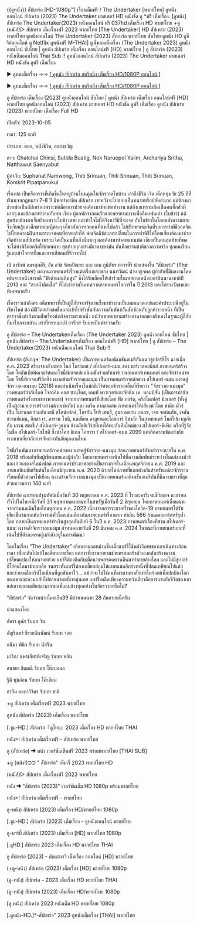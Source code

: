 {{ดูหนัง}} สัปเหร่อ [HD-1080p™] เรื่องเต็มฟรี / The Undertaker [พากย์ไทย] ดูหนังออนไลน์ สัปเหร่อ (2023) The Undertaker มาสเตอร์ HD หนังชัด ดู *ฟรี เต็มเรื่อง. [ดูหนัง] สัปเหร่อ The Undertaker(2023) หนังออนไลน์ ฟรี 037hd เต็มเรื่อง HD พากย์ไทย +ดู (หนัง!)▷ สัปเหร่อ เต็มเรื่องฟรี 2023 พากย์ไทย [The Undertaker] HD สัปเหร่อ (2023) พากย์ไทย ดูหนังออนไลน์ The Undertaker (2023) สัปเหร่อ พากย์ไทย ซับไทย ดูหนัง HD ดูซีรีย์ออนไลน์ ดู Netflix ดูหนังฟรี M-THAI] ดู ธี่หยดเต็มเรื่อง (The Undertaker 2023) ดูหนังออนไลน์ ซับไทย | ดูหนัง สัปเหร่อ เต็มเรื่อง ออนไลน์ฟรี [HD] พากย์ไทย | ดู สัปเหร่อ (2023) หนังเต็มออนไลน์ Thai Sub !! ดูหนังออนไลน์ สัปเหร่อ (2023) The Undertaker มาสเตอร์ HD หนังชัด ดูฟรี เต็มเรื่อง

▶ ดูหนเต็มเรื่อง ➾➾ [[ ดูหนัง สัปเหร่อ สตรีมมิ่ง เต็มเรื่อง HD/1080P ออนไลน์  ]](https://t.co/tVUt4mXh8Z)

▶ ดูหนเต็มเรื่อง ➾➾ [[ ดูหนัง สัปเหร่อ สตรีมมิ่ง เต็มเรื่อง HD/1080P ออนไลน์  ]](https://t.co/tVUt4mXh8Z)

ดู สัปเหร่อ เต็มเรื่อง (2023) ดูหนังออนไลน์ ซับไทย | ดูหนัง สัปเหร่อ เต็มเรื่อง ออนไลน์ฟรี [HD] พากย์ไทย ดูหนังออนไลน์ (2023) สัปเหร่อ มาสเตอร์ HD หนังชัด ดูฟรี เต็มเรื่อง ดูหนัง สัปเหร่อ (2023) พากย์ไทย เต็มเรื่อง Full HD

เปิดตัว: 2023-10-05

เวลา: 125 นาที

ประเภท: ตลก, หนังชีวิต, สยองขวัญ

ดาว: Chatchai Chinsi, Sutida Buatig, Nek Naruepol Yaiim, Archariya Sritha, Natthawut Saenyabut

ผู้กำกับ: Suphanat Namwong, Thiti Srinuan, Thiti Srinuan, Thiti Srinuan, Komkrit Pipatpanukul

เรื่องย่อ
เป็นเรื่องราวที่เกิดขึ้นในหมู่บ้านโนนคูณในจักรวาลไทบ้าน เล่าถึงชีวิต เจิด เด็กหนุ่มวัย 25 ปีที่เรีนนจบกฎหมาย 7-8 ปี มีพ่อทำอาชีพ สัปเหร่อ เขาหวังจะไปสอบเป็นทนายหรือปลัดอำเภอ แต่ต้องมาช่วยพ่อเป็นสัปเหร่อ เพราะพ่อมีอาการป่วยจนต้องมาช่วยพ่อทำงาน แต่ลังเลเพราะเกิดเป็นคนที่กลัวผีมากๆ และต้องมาทำงานกับศพ
เซียง ผู้อกหักจากคนรักและพยายามบวชเพื่อลืมแฟนเก่า (ใบข้าว) แต่สุดท้ายต้องมาเจ็บปวดเพราะใบข้าวตาย และทำใจไม่ได้จึงหาวิธีที่จะเจอ กับใบข้าวในโลกหลังความตาย จึงเรียนรู้และศึกษาทฤษฎีต่างๆ เกี่ยวกับการเจอคนที่ตายไปแล้ว ไปปรึกษาพ่อเจิดที่รอการทำพิธีถอดจิตไปโลกความฝันสามารถเจอคนที่ตายแล้วได้ พ่อเจิดมีข้อแลกเปลี่ยนในการทำพิธีให้โดยเซียงต้องมาช่วยเจิดทำงานสัปเหร่อ เพราะเจิดเป็นคนที่กลัวผีมากๆ และต้องมาทำศพแทนพ่อ เซียงเป็นคนสุดท้ายที่พอจะได้ทำพิธีถอดจิตให้ก่อนตาย สุดท้ายทุกอย่างมีเวลาของมัน มันคือธรรมชาติของความจริง ทุกคนเรียนรู้และเข้าใจการยื้อและการเสียคนที่รักจากไป

เป้ อารักษ์ อมรศุภศิริ, อัด อวัช รัตนปิณฑะ และ เอม ภูมิภัทร ถาวรศิริ นำแสดงใน “สัปเหร่อ” (The Undertaker) ผลงานภาพยนตร์เรื่องแต่งเรื่องแรกของ นนทวัฒน์ นำเบญจพล ผู้กำกับที่มีผลงานโดดเด่นจากหนังสารคดี “ฟ้าต่ำแผ่นดินสูง” ซึ่งได้รับเลือกให้เข้าร่วมในเทศกาลหนังเบอร์ลินนานาชาติปี 2013 และ “สายน้ำติดเชื้อ” ที่ได้เข้าร่วมในเทศกาลภาพยนตร์โลการ์โน ปี 2013 และได้รางวัลชมเชยพิเศษมาครับ

เรื่องราวเล่าถึงศร อดีตทหารที่เป็นผู้ลี้ภัยจากรัฐฉานซึ่งมาทำงานเป็นหมอนวดเกย์และค้าประเวณีอยู่ในเชียงใหม่ ต้องมีชีวิตอย่างขมขื่นและเข้าไปพัวพันกับความสัมพันธ์อันซับซ้อนกับลูกค้ารายหนึ่ง ที่เป็นตำรวจซึ่งกำลังตามสืบเรื่องนักกิจกรรมรายหนึ่ง แม้ว่าเขาพยายามสร้างอานาคตของตัวเองในฐานะผู้ลี้ภัยที่มาไกลจากบ้าน เท่าที่ทราบมาเป้ อารักษ์ รับบทเป็นตำรวจครับ

ดู สัปเหร่อ – The Undertakerเต็มเรื่อง (The Undertaker 2023) ดูหนังออนไลน์ ซับไทย | ดูหนัง สัปเหร่อ – The Undertakerเต็มเรื่อง ออนไลน์ฟรี [HD] พากย์ไทย | ดู สัปเหร่อ – The Undertaker(2023) หนังเต็มออนไลน์ Thai Sub !!

สัปเหร่อ (อังกฤษ: The Undertaker) เป็นภาพยนตร์แอนิเมชันอเมริกันแนวซูเปอร์ฮีโร ฉายเมื่อ ค.ศ. 2023 สร้างจากตัวละคร ไมล์ โมราเลส / สไปเดอร์-แมน ของ มาร์เวลคอมิกส์ ภาพยนตร์สร้างโดย โคลัมเบียพิคเจอร์สและโซนี่พิกเจอส์แอนิเมชันร่วมกับมาร์เวลเอนเตอร์เทนเมนต์ และจัดจำหน่ายโดย โซนี่พิกเจอส์รีลีดซิง ผงาดข้ามจักรวาลแมงมุม เป็นภาพยนตร์ภาคต่อของ สไปเดอร์-แมน ผงาดสู่จักรวาล-แมงมุม (2018) และดำเนินเรื่องในมัลติเวิร์สของจักรวาลอื่นที่เรียกว่า "จักรวาล-แมงมุม" ภาพยนตร์กำกับโดย โจอาคิม ดอส ซานโตส, เคมป์ พาวเวอร์และจัสติน เค. ทอมป์สัน (เป็นการกำกับภาพยนตร์ครั้งแรกของพวกเขา) จากบทภาพยนตร์ที่เขียนโดย ฟิล ลอร์ด, คริสโตเฟอร์ มิลเลอร์ (ทั้งคู่เป็นผู้อำนวยการสร้างร่วมด้วยเช่นกัน) และ เดวิด คาลลาแฮม ภาพยนตร์ให้เสียงนำโดย ชามีก มัวร์ เป็น โมราเลส ร่วมกับ เฮลี สไตน์เฟลด์, ไบรอัน ไทรี เฮนรี, ลูนา ลอเรน เบเลซ, เจก จอห์นสัน, เจสัน ชวาตซ์แมน, อิสสา เร, คาราน โซนิ, แดเนียล คาลูยาและโอสการ์ อิซาอัก ในภาพยนตร์ ไมล์ไปผจญภัยกับ เกวน สเตซี / สไปเดอร์-วูแมน ข้ามมัลติเวิร์สที่เขาได้พบกับทีมใหม่ของ สไปเดอร์-พีเพิล หรือที่รู้จักในชื่อ สไปเดอร์-โซไซตี ซึ่งนำโดย มิเกล โอฮารา / สไปเดอร์-แมน 2099 แต่เกิดความขัดแย้งกับพวกเขาเกี่ยวกับการจัดการกับภัยคุกคามใหม่

โซนี่เริ่มพัฒนาภาพยนตร์ภาคต่อของ ผงาดสู่จักรวาล-แมงมุม ก่อนภาพยนตร์ดังกล่าวจะฉายใน ค.ศ. 2018 พร้อมกับทีมผู้เขียนบทและผู้กำกับ โดยภาพยนตร์จะเน้นไปที่ความสัมพันธ์ระหว่างไมลส์ของมัวร์และเกวนของสไตน์เฟลด์ ภาพยนตร์ประกาศอย่างเป็นทางการในเดือนพฤศจิกายน ค.ศ. 2019 และงานแอนิเมชันเริ่มต้นในเดือนมิถุนายน ค.ศ. 2020 ด้วยสไตล์ภาพที่แตกต่างกันสำหรับแต่ละจักรวาลทั้งหกที่ตัวละครไปเยือน ผงาดข้ามจักรวาลแมงมุม เป็นภาพยนตร์แอนิเมชันอเมริกันที่มีความยาวที่สุด ด้วยความยาว 140 นาที

สัปเหร่อ ฉายรอบปฐมทัศน์เมื่อวันที่ 30 พฤษภาคม ค.ศ. 2023 ที่ โรงละครรีเจนซีวิลเลจ ฉายรอบทั่วไปในไทยเมื่อวันที่ 31 พฤษภาคมและฉายในสหรัฐเมื่อวันที่ 2 มิถุนายน โดยภาพยนตร์เลื่อนฉายจากกำหนดเดิมในเดือนตุลาคม ค.ศ. 2022 เนื่องจากการระบาดทั่วของโควิด-19 ภาพยนตร์ได้รับเสียงชื่นชมจากนักวิจารณ์ทั่วโลกเช่นเดียวกับภาพยนตร์เรื่องแรก ทำเงิน 566 ล้านดอลลาร์สหรัฐทั่วโลก กลายเป็นภาพยนตร์ทำเงินสูงสุดอันดับที่ 6 ในปี ค.ศ. 2023 ภาพยนตร์เรื่องที่สาม สไปเดอร์-แมน: ผงาดล้ำจักรวาลแมงมุม กำหนดฉายวันที่ 29 มีนาคม ค.ศ. 2024 ในขณะที่ภาพยนตร์แยกที่เน้นไปที่ตัวละครหญิงกำลังอยู่ในการพัฒนา

โลกในเรื่อง “The Undertaker” เกิดความอลหม่านขึ้นเมื่อแบร์รี่ใช้พลังวิเศษของเขาเดินทางย้อนเวลา เพื่อกลับไปแก้ไขอดีตหลายเรื่อง แต่การที่เขาพยายามช่วยครอบครัวตัวเองกลับสร้างความเปลี่ยนแปลงให้อนาคตด้วย แบร์รี่ต้องติดกับเมื่อนายพลซอดหวนคืนมาทำลายล้างโลก และไม่มีซูเปอร์ฮีโร่คนใดมาช่วยเหลือ จนกระทั่งแบร์รี่ต้องเกลี้ยกล่อมให้แบทแมนอีกร่างหนึ่งที่ปลดเกษียณไปแล้ว และช่วยเหลือคริปโตเนียนที่ถูกขังเอาไว้... แม้ว่าจะไม่ใช่คนที่เขาตามหาสักเท่าไหร่ แต่เพื่อปกป้องโลกของเขาและหวนกลับไปหาอนาคตที่เขาคุ้นเคย แบร์รี่เหลือเพียงความหวังเดียวคือการแข่งกับชีวิตของเขา แต่เขาจะยอมเสียสละมากพอเพื่อลบล้างทุกอย่างในจักรวาลหรือไม่?

“สัปเหร่อ” จัดจำหน่ายโดยเอ็ม39 มีกำหนดฉาย 28 กันยายนนี้ครับ

นำแสดงโดย

อัครา ลูคัส รับบท วิน

อัญรินทร์ ธีราธนันพัฒน์ รับบท จอย

อนีมา พินิจ รับบท นัสรีน

มาริกา แพร่เกียรติเจริญ รับบท หลิน

สนธยา ชิตมณี รับบท โต๊ะบอมอ

ฐิติ พุ่มอ่อน รับบท โต๊ะอีแม

ฮากึม ดลภาวิจิตร รับบท ชาติ

+ดู สัปเหร่อ เต็มเรื่องฟรี 2023 พากย์ไทย

ดูหนัง สัปเหร่อ (2023) เต็มเรื่อง พากย์ไทย

[.ซูม-HD.] สัปเหร่อ『ดูไทย』2023 เต็มเรื่อง HD พากย์ไทย THAI

หนัง>! สัปเหร่อ เต็มเรื่องฟรี - สัปเหร่อ พากย์ไทย

ดู (สัปเหร่อ) ➜ หนัง เวอร์ชันเต็มฟรี 2023 พร้อมพากย์ไทย [THAI SUB]

+ดู (หนัง!)➲➲ " สัปเหร่อ" เต็มเรื่ 2023 พากย์ไทย HD

(หนัง!)▷ สัปเหร่อ เต็มเรื่องฟรี 2023 พากย์ไทย

หนัง ➜ "สัปเหร่อ (2023)" เวอร์ชันเต็ม HD 1080p พร้อมพากย์ไทย

หนัง>! สัปเหร่อ เต็มเรื่องฟรี - พากย์ไทย

ดู-หนัง) สัปเหร่อ (2023) เต็มเรื่อง HD/พากย์ไทย 1080p

[.ซูม-HD.] สัปเหร่อ (2023) เต็มเรื่อง - ดูหนังออนไลน์ พากย์ไทย

ดู-บาร์บี้ สัปเหร่อ (2023) เต็มเรื่อง [HD] พากย์ไทย 1080p

[.ดูHD.] สัปเหร่อ 2023 เต็มเรื่อง HD พากย์ไทย THAI

ดู สัปเหร่อ (2023) - ดับแสงรวี เต็มเรื่อง ออนไลน์ [HD] พากย์ไทย

(+ดู-หนัง) สัปเหร่อ (2023) เต็มเรื่อง [HD] พากย์ไทย 1080p

(ดู-หนัง) สัปเหร่อ – 2023 เต็มเรื่อง HD พากย์ไทย THAI

(ดู-หนัง) สัปเหร่อ (2023) เต็มเรื่อง HD/พากย์ไทย 1080p

[ดู.หนัง] สัปเหร่อ 2023 หนังเต็ม HD พากย์ไทย 1080p

[.ดูหนัง-HD.]*-สัปเหร่อ" 2023 ดูหนังเต็มเรื่อง [THAI] พากย์ไทย 

